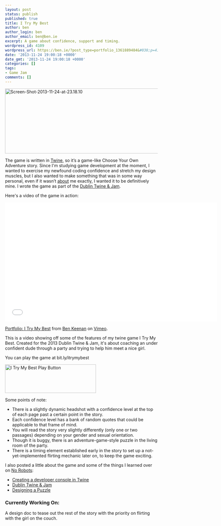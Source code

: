 ```yaml
---
layout: post
status: publish
published: true
title: I Try My Best
author: ben
author_login: ben
author_email: ben@ben.ie
excerpt: A game about confidence, support and timing.
wordpress_id: 4109
wordpress_url: https://ben.ie/?post_type=portfolio_1361889484&#038;p=4109
date: '2013-11-24 19:00:18 +0000'
date_gmt: '2013-11-24 19:00:18 +0000'
categories: []
tags:
- Game Jam
comments: []
---
```

<p><img class="alignnone size-full wp-image-4114 aligncenter" src="https://ben.ie/wp-content/uploads/2013/11/Screen-Shot-2013-11-24-at-23.18.10.png" alt="Screen-Shot-2013-11-24-at-23.18.10" width="580" height="214" /></p>
<p>The game is written in <a href="https://twinery.org/" target="_blank">Twine</a>, so it’s a game-like Choose Your Own Adventure story. Since I'm studying game development at the moment, I wanted to exercise my newfound coding confidence and stretch my design muscles, but I also wanted to make something that was in some way personal, even if it wasn’t <span style="text-decoration: underline;">about</span> me exactly, I wanted it to be definitively mine. I wrote the game as part of the <a href="https://www.dublintwinejam.com/" target="_blank">Dublin Twine &amp; Jam</a>.</p>
<p>Here's a video of the game in action:</p>
<p><iframe src="//player.vimeo.com/video/105112820?title=0&amp;byline=0&amp;portrait=0&amp;loop=1" width="700" height="393" frameborder="0" webkitallowfullscreen mozallowfullscreen allowfullscreen></iframe>
<p><a href="https://vimeo.com/105112820">Portfolio: I Try My Best</a> from <a href="https://vimeo.com/benkeenan">Ben Keenan</a> on <a href="https://vimeo.com">Vimeo</a>.</p>
<p>This is a video showing off some of the features of my twine game I Try My Best. Created for the 2013 Dublin Twine &amp; Jam, it&#039;s about coaching an under confident dude through a party and trying to help him meet a nice girl.</p>
<p> You can play the game at bit.ly/itrymybest</p>
<p><a href="https://philome.la/bursaar/i-try-my-best" target="_blank"><img class="alignnone size-medium wp-image-4110 aligncenter" src="https://ben.ie/wp-content/uploads/2013/11/I-Try-My-Best-Play-Button.jpg" alt="I Try My Best Play Button" width="300" height="94" /></a></p>
<p>Some points of note:</p>
<ul>
<li>There is a slightly dynamic headshot with a confidence level at the top of each page past a certain point in the story.</li>
<li>Each confidence level has a bank of random quotes that could be applicable to that frame of mind.</li>
<li>You will read the story very slightly differently (only one or two passages) depending on your gender and sexual orientation.</li>
<li>Though it is buggy, there is an adventure-game-style puzzle in the living room of the party.</li>
<li>There is a timing element established early in the story to set up a not-yet-implemented flirting mechanic later on, to keep the game exciting.</li>
</ul>
<p>I also posted a little about the game and some of the things I learned over on <a href="https://thenorobotsblog.com" target="_blank">No Robots</a>:</p>
<ul>
<li><a href="https://thenorobotsblog.com/developer-console-in-twine/" target="_blank">Creating a developer console in Twine</a></li>
<li><a href="https://thenorobotsblog.com/dublin-twine-jam/" target="_blank">Dublin Twine &amp; Jam</a></li>
<li><a href="https://thenorobotsblog.com/designing-a-puzzle/" target="_blank">Designing a Puzzle</a></li>
</ul>
<h3>Currently Working On:</h3>
<p>A design doc to tease out the rest of the story with the priority on flirting with the girl on the couch.</p>

